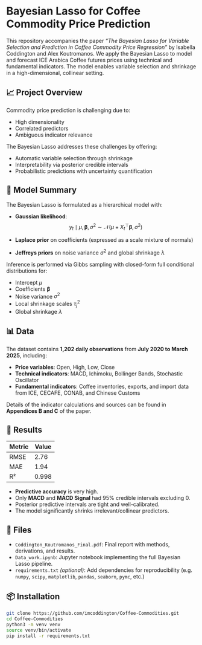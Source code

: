 # Bayesian Lasso for Coffee Commodity Price Prediction

This repository accompanies the paper *“The Bayesian Lasso for Variable Selection and Prediction in Coffee Commodity Price Regression”* by Isabella Coddington and Alex Koutromanos. We apply the Bayesian Lasso to model and forecast ICE Arabica Coffee futures prices using technical and fundamental indicators. The model enables variable selection and shrinkage in a high-dimensional, collinear setting.

## 📈 Project Overview

Commodity price prediction is challenging due to:

- High dimensionality  
- Correlated predictors  
- Ambiguous indicator relevance  

The Bayesian Lasso addresses these challenges by offering:

- Automatic variable selection through shrinkage  
- Interpretability via posterior credible intervals  
- Probabilistic predictions with uncertainty quantification  

## 🧠 Model Summary

The Bayesian Lasso is formulated as a hierarchical model with:

- **Gaussian likelihood**:  
  $$
  y_t \mid \mu, \boldsymbol{\beta}, \sigma^2 \sim \mathcal{N}(\mu + X_t^\top \boldsymbol{\beta}, \sigma^2)
  $$

- **Laplace prior** on coefficients (expressed as a scale mixture of normals)  
- **Jeffreys priors** on noise variance $\sigma^2$ and global shrinkage $\lambda$  

Inference is performed via Gibbs sampling with closed-form full conditional distributions for:

- Intercept $\mu$  
- Coefficients $\boldsymbol{\beta}$  
- Noise variance $\sigma^2$  
- Local shrinkage scales $\tau_j^2$  
- Global shrinkage $\lambda$  

## 📊 Data

The dataset contains **1,202 daily observations** from **July 2020 to March 2025**, including:

- **Price variables**: Open, High, Low, Close  
- **Technical indicators**: MACD, Ichimoku, Bollinger Bands, Stochastic Oscillator  
- **Fundamental indicators**: Coffee inventories, exports, and import data from ICE, CECAFE, CONAB, and Chinese Customs  

Details of the indicator calculations and sources can be found in **Appendices B and C** of the paper.

## 🚀 Results

| Metric | Value |
|--------|--------|
| RMSE   | 2.76   |
| MAE    | 1.94   |
| R²     | 0.998  |

- **Predictive accuracy** is very high.
- Only **MACD** and **MACD Signal** had 95% credible intervals excluding 0.
- Posterior predictive intervals are tight and well-calibrated.
- The model significantly shrinks irrelevant/collinear predictors.

## 📂 Files

- `Coddington_Koutromanos_Final.pdf`: Final report with methods, derivations, and results.
- `Data_work.ipynb`: Jupyter notebook implementing the full Bayesian Lasso pipeline.
- `requirements.txt` *(optional)*: Add dependencies for reproducibility (e.g. `numpy`, `scipy`, `matplotlib`, `pandas`, `seaborn`, `pymc`, etc.)

## 📦 Installation

```bash
git clone https://github.com/imcoddington/Coffee-Commodities.git
cd Coffee-Commodities
python3 -m venv venv
source venv/bin/activate
pip install -r requirements.txt
